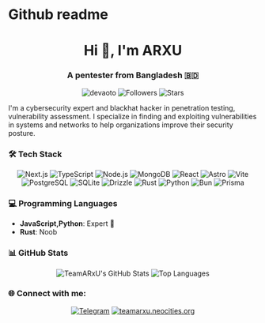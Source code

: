# Github readme

<h1 align="center">Hi 👋, I'm ARXU</h1>
<h3 align="center">A pentester from Bangladesh 🇧🇩</h3>

<p align="center">
  <img src="https://komarev.com/ghpvc/?username=teamarxu&label=Profile%20views&color=0e75b6&style=flat" alt="devaoto" />
  <img src="https://img.shields.io/github/followers/teamarxu?label=Followers" alt="Followers" />
  <img src="https://img.shields.io/github/stars/teamarxu?label=Stars" alt="Stars" />
</p>

I'm a cybersecurity expert and blackhat hacker in penetration testing, vulnerability assessment. I specialize in finding and exploiting vulnerabilities in systems and networks to help organizations improve their security posture.

### 🛠️ Tech Stack
<p align="center">
  <img src="https://img.shields.io/badge/Next.js-000000?style=for-the-badge&logo=next.js&logoColor=white" alt="Next.js" />
  <img src="https://img.shields.io/badge/TypeScript-007ACC?style=for-the-badge&logo=typescript&logoColor=white" alt="TypeScript" />
  <img src="https://img.shields.io/badge/Node.js-43853D?style=for-the-badge&logo=node.js&logoColor=white" alt="Node.js" />
  <img src="https://img.shields.io/badge/MongoDB-47A248?style=for-the-badge&logo=mongodb&logoColor=white" alt="MongoDB" />
  <img src="https://img.shields.io/badge/React-61DAFB?style=for-the-badge&logo=react&logoColor=black" alt="React" />
  <img src="https://img.shields.io/badge/Astro-FF5D01?style=for-the-badge&logo=astro&logoColor=white" alt="Astro" />
  <img src="https://img.shields.io/badge/Vite-646CFF?style=for-the-badge&logo=vite&logoColor=white" alt="Vite" />
  <img src="https://img.shields.io/badge/PostgreSQL-4169E1?style=for-the-badge&logo=postgresql&logoColor=white" alt="PostgreSQL" />
  <img src="https://img.shields.io/badge/SQLite-003B57?style=for-the-badge&logo=sqlite&logoColor=white" alt="SQLite" />
  <img src="https://img.shields.io/badge/Drizzle-FF69B4?style=for-the-badge&logo=drizzle&logoColor=white" alt="Drizzle" />
  <img src="https://img.shields.io/badge/Rust-000000?style=for-the-badge&logo=rust&logoColor=white" alt="Rust" />
  <img src="https://img.shields.io/badge/Python-3776AB?style=for-the-badge&logo=python&logoColor=white" alt="Python" />
  <img src="https://img.shields.io/badge/Bun-3C3C3D?style=for-the-badge&logo=bun&logoColor=white" alt="Bun" />
  <img src="https://img.shields.io/badge/Prisma-2D3748?style=for-the-badge&logo=prisma&logoColor=white" alt="Prisma" />
</p>

### 💻 Programming Languages
- **JavaScript,Python**: Expert 💪
- **Rust**: Noob

### 📊 GitHub Stats

<p align="center">
  <img src="https://github-readme-stats.vercel.app/api?username=teamarxu&show_icons=true&theme=codeSTACKr" alt="TeamARxU's GitHub Stats" />
    <img src="https://github-readme-stats.vercel.app/api/top-langs/?username=teamarxu&langs_count=8&theme=codeSTACKr&layout=compact" alt="Top Languages" />
</p>

### 🌐 Connect with me:
<p align="center">
  <a href="https://t.me/G0D_L33T" target="blank"><img src="https://banner2.cleanpng.com/20180625/oe/aaz6xf1f0.webp" alt="Telegram"/></a>
<a href="https://teamarxu.neocities.org/" target="blank">
  <img src="https://img.shields.io/badge/Website-0A0A0A?style=for-the-badge&logo=internet-explorer&logoColor=white" alt="teamarxu.neocities.org"/>
</a>
</p>


